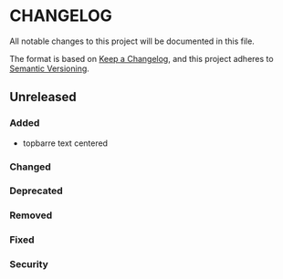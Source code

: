 # CHANGELOG

All notable changes to this project will be documented in this file.

The format is based on [Keep a Changelog](https://keepachangelog.com/), and this project adheres to [Semantic Versioning](https://semver.org/).

## Unreleased 

### Added

- topbarre text centered

### Changed

### Deprecated

### Removed

### Fixed

### Security